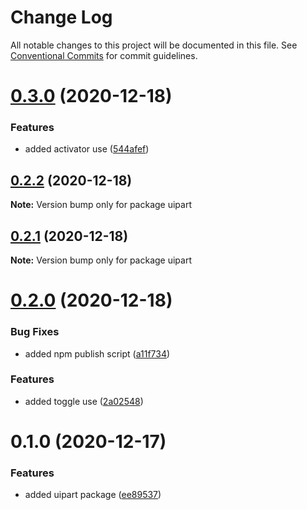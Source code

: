 # Change Log

All notable changes to this project will be documented in this file.
See [Conventional Commits](https://conventionalcommits.org) for commit guidelines.

# [0.3.0](https://github.com/5cube/upart/compare/v0.2.2...v0.3.0) (2020-12-18)


### Features

* added activator use ([544afef](https://github.com/5cube/upart/commit/544afef93a78f823bee7184a62ae1883bdd6fc61))





## [0.2.2](https://github.com/5cube/upart/compare/v0.2.1...v0.2.2) (2020-12-18)

**Note:** Version bump only for package uipart





## [0.2.1](https://github.com/5cube/upart/compare/v0.2.0...v0.2.1) (2020-12-18)

**Note:** Version bump only for package uipart





# [0.2.0](https://github.com/5cube/upart/compare/v0.1.0...v0.2.0) (2020-12-18)


### Bug Fixes

* added npm publish script ([a11f734](https://github.com/5cube/upart/commit/a11f73428295b83ade0a333910675b48954e580d))


### Features

* added toggle use ([2a02548](https://github.com/5cube/upart/commit/2a02548a8454506dc7d5bf8c02793eccb8f65604))





# 0.1.0 (2020-12-17)


### Features

* added uipart package ([ee89537](https://github.com/5cube/upart/commit/ee895372fa599877a28c9746cf0ba5d2e42ba7b4))
